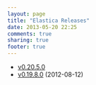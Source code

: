 ```yaml
---
layout: page
title: "Elastica Releases"
date: 2013-05-20 22:25
comments: true
sharing: true
footer: true
---
```




* [v0.20.5.0](/release/v0.20.5.0)
* [v0.19.8.0](/release/v0.19.8.0) (2012-08-12)
